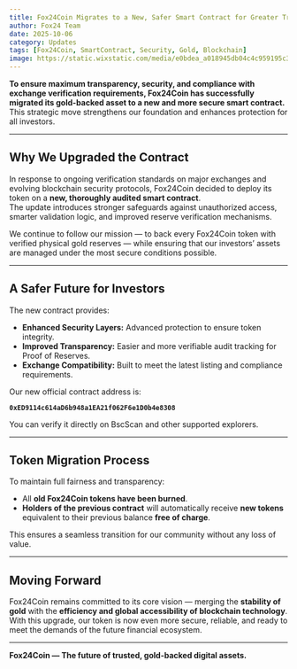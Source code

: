 ```yaml
---
title: Fox24Coin Migrates to a New, Safer Smart Contract for Greater Transparency and Investor Protection
author: Fox24 Team
date: 2025-10-06
category: Updates
tags: [Fox24Coin, SmartContract, Security, Gold, Blockchain]
image: https://static.wixstatic.com/media/e0bdea_a018945db04c4c959195c3e2349c3e4a~mv2.png
---
```


**To ensure maximum transparency, security, and compliance with exchange verification requirements, Fox24Coin has successfully migrated its gold-backed asset to a new and more secure smart contract.**  
This strategic move strengthens our foundation and enhances protection for all investors.

---

## Why We Upgraded the Contract

In response to ongoing verification standards on major exchanges and evolving blockchain security protocols, Fox24Coin decided to deploy its token on a **new, thoroughly audited smart contract**.  
The update introduces stronger safeguards against unauthorized access, smarter validation logic, and improved reserve verification mechanisms.

We continue to follow our mission — to back every Fox24Coin token with verified physical gold reserves — while ensuring that our investors’ assets are managed under the most secure conditions possible.

---

## A Safer Future for Investors

The new contract provides:
- **Enhanced Security Layers:** Advanced protection to ensure token integrity.  
- **Improved Transparency:** Easier and more verifiable audit tracking for Proof of Reserves.  
- **Exchange Compatibility:** Built to meet the latest listing and compliance requirements.

Our new official contract address is:

**`0xED9114c614aD6b948a1EA21f062F6e1D0b4e8308`**

You can verify it directly on BscScan and other supported explorers.

---

## Token Migration Process

To maintain full fairness and transparency:
- All **old Fox24Coin tokens have been burned**.  
- **Holders of the previous contract** will automatically receive **new tokens** equivalent to their previous balance **free of charge**.  

This ensures a seamless transition for our community without any loss of value.

---

## Moving Forward

Fox24Coin remains committed to its core vision — merging the **stability of gold** with the **efficiency and global accessibility of blockchain technology**.  
With this upgrade, our token is now even more secure, reliable, and ready to meet the demands of the future financial ecosystem.

---

**Fox24Coin — The future of trusted, gold-backed digital assets.**
